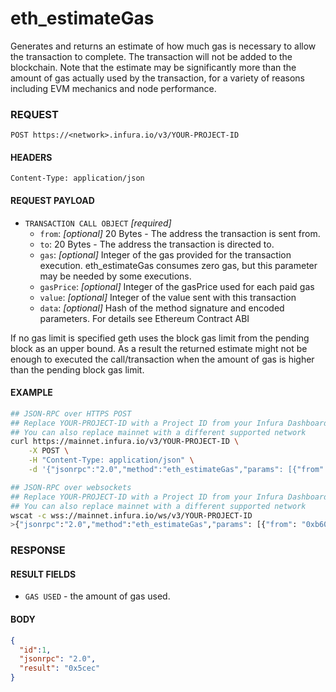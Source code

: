 # eth_estimateGas

Generates and returns an estimate of how much gas is necessary to allow the transaction to complete. The transaction will not be added to the blockchain. Note that the estimate may be significantly more than the amount of gas actually used by the transaction, for a variety of reasons including EVM mechanics and node performance.

### REQUEST

`POST https://<network>.infura.io/v3/YOUR-PROJECT-ID`

#### HEADERS

`Content-Type: application/json`

#### REQUEST PAYLOAD
- `TRANSACTION CALL OBJECT` _[required]_
    - `from`:  _[optional]_ 20 Bytes - The address the transaction is sent from.
    - `to`: 20 Bytes - The address the transaction is directed to.
    - `gas`: _[optional]_ Integer of the gas provided for the transaction execution. eth_estimateGas consumes zero gas, but this parameter may be needed by some executions.
    - `gasPrice`: _[optional]_ Integer of the gasPrice used for each paid gas
    - `value`: _[optional]_ Integer of the value sent with this transaction
    - `data`: _[optional]_ Hash of the method signature and encoded parameters. For details see Ethereum Contract ABI

If no gas limit is specified geth uses the block gas limit from the pending block as an upper bound. As a result the returned estimate might not be enough to executed the call/transaction when the amount of gas is higher than the pending block gas limit.

#### EXAMPLE
```bash
## JSON-RPC over HTTPS POST
## Replace YOUR-PROJECT-ID with a Project ID from your Infura Dashboard
## You can also replace mainnet with a different supported network
curl https://mainnet.infura.io/v3/YOUR-PROJECT-ID \
    -X POST \
    -H "Content-Type: application/json" \
    -d '{"jsonrpc":"2.0","method":"eth_estimateGas","params": [{"from": "0xb60e8dd61c5d32be8058bb8eb970870f07233155","to": "0xd46e8dd67c5d32be8058bb8eb970870f07244567","gas": "0x76c0","gasPrice": "0x9184e72a000","value": "0x9184e72a","data": "0xd46e8dd67c5d32be8d46e8dd67c5d32be8058bb8eb970870f072445675058bb8eb970870f072445675"}],"id":1}'

## JSON-RPC over websockets
## Replace YOUR-PROJECT-ID with a Project ID from your Infura Dashboard
## You can also replace mainnet with a different supported network
wscat -c wss://mainnet.infura.io/ws/v3/YOUR-PROJECT-ID
>{"jsonrpc":"2.0","method":"eth_estimateGas","params": [{"from": "0xb60e8dd61c5d32be8058bb8eb970870f07233155","to": "0xd46e8dd67c5d32be8058bb8eb970870f07244567","gas": "0x76c0","gasPrice": "0x9184e72a000","value": "0x9184e72a","data": "0xd46e8dd67c5d32be8d46e8dd67c5d32be8058bb8eb970870f072445675058bb8eb970870f072445675"}],"id":1}
```


### RESPONSE

#### RESULT FIELDS
- `GAS USED` - the amount of gas used.

#### BODY

```json
{
  "id":1,
  "jsonrpc": "2.0",
  "result": "0x5cec"
}
```
